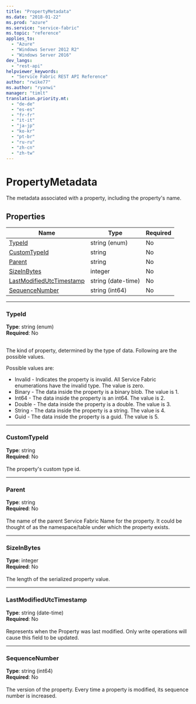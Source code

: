 ```yaml
---
title: "PropertyMetadata"
ms.date: "2018-01-22"
ms.prod: "azure"
ms.service: "service-fabric"
ms.topic: "reference"
applies_to: 
  - "Azure"
  - "Windows Server 2012 R2"
  - "Windows Server 2016"
dev_langs: 
  - "rest-api"
helpviewer_keywords: 
  - "Service Fabric REST API Reference"
author: "rwike77"
ms.author: "ryanwi"
manager: "timlt"
translation.priority.mt: 
  - "de-de"
  - "es-es"
  - "fr-fr"
  - "it-it"
  - "ja-jp"
  - "ko-kr"
  - "pt-br"
  - "ru-ru"
  - "zh-cn"
  - "zh-tw"
---
```

# PropertyMetadata

The metadata associated with a property, including the property's name.

## Properties

| Name | Type | Required |
| --- | --- | --- |
| [TypeId](#typeid) | string (enum) | No |
| [CustomTypeId](#customtypeid) | string | No |
| [Parent](#parent) | string | No |
| [SizeInBytes](#sizeinbytes) | integer | No |
| [LastModifiedUtcTimestamp](#lastmodifiedutctimestamp) | string (date-time) | No |
| [SequenceNumber](#sequencenumber) | string (int64) | No |

____
### TypeId
__Type__: string (enum) <br/>
__Required__: No<br/>
<br/>


The kind of property, determined by the type of data. Following are the possible values.

Possible values are: 

  - Invalid - Indicates the property is invalid. All Service Fabric enumerations have the invalid type. The value is zero.
  - Binary - The data inside the property is a binary blob. The value is 1.
  - Int64 - The data inside the property is an int64. The value is 2.
  - Double - The data inside the property is a double. The value is 3.
  - String - The data inside the property is a string. The value is 4.
  - Guid - The data inside the property is a guid. The value is 5.



____
### CustomTypeId
__Type__: string <br/>
__Required__: No<br/>
<br/>
The property's custom type id.

____
### Parent
__Type__: string <br/>
__Required__: No<br/>
<br/>
The name of the parent Service Fabric Name for the property. It could be thought of as the namespace/table under which the property exists.

____
### SizeInBytes
__Type__: integer <br/>
__Required__: No<br/>
<br/>
The length of the serialized property value.

____
### LastModifiedUtcTimestamp
__Type__: string (date-time) <br/>
__Required__: No<br/>
<br/>
Represents when the Property was last modified. Only write operations will cause this field to be updated.

____
### SequenceNumber
__Type__: string (int64) <br/>
__Required__: No<br/>
<br/>
The version of the property. Every time a property is modified, its sequence number is increased.
